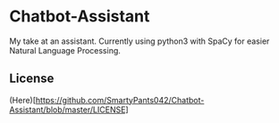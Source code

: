 # Chatbot-Assistant
My take at an assistant. Currently using python3 with SpaCy for easier Natural Language Processing.

## License 
(Here)[https://github.com/SmartyPants042/Chatbot-Assistant/blob/master/LICENSE]
